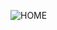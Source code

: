 ![HOME](https://se12323.github.io/assets/img/index_bg.jpeg "HOME")

<!---
HyungJoonLEE/HyungJoonLEE is a ✨ special ✨ repository because its `README.md` (this file) appears on your GitHub profile.
You can click the Preview link to take a look at your changes.
--->
